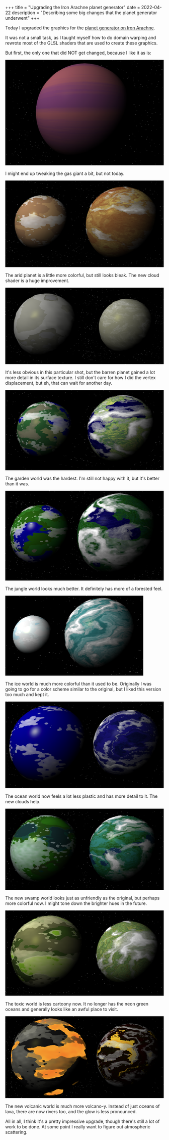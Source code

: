 +++
title = "Upgrading the Iron Arachne planet generator"
date = 2022-04-22
description = "Describing some big changes that the planet generator underwent"
+++

Today I upgraded the graphics for the [planet generator on Iron Arachne](https://ironarachne.com/#/planet).

It was not a small task, as I taught myself how to do domain warping and rewrote most of the GLSL shaders
that are used to create these graphics.

But first, the only one that did NOT get changed, because I like it as is:

<img src="gasgiant.png" class="photo" />

I might end up tweaking the gas giant a bit, but not today.

<img src="arid.png" class="photo" />

The arid planet is a little more colorful, but still looks bleak. The new cloud shader is
a huge improvement.

<img src="barren.png" class="photo" />

It's less obvious in this particular shot, but the barren planet gained a lot more detail
in its surface texture. I still don't care for how I did the vertex displacement, but eh, that can
wait for another day.

<img src="garden.png" class="photo" />

The garden world was the hardest. I'm still not happy with it, but it's better than it was.

<img src="jungle.png" class="photo" />

The jungle world looks much better. It definitely has more of a forested feel.

<img src="ice.png" class="photo" />

The ice world is much more colorful than it used to be. Originally I was going to go for
a color scheme similar to the original, but I liked this version too much and kept it.

<img src="ocean.png" class="photo" />

The ocean world now feels a lot less plastic and has more detail to it. The new clouds help.

<img src="swamp.png" class="photo" />

The new swamp world looks just as unfriendly as the original, but perhaps more colorful now.
I might tone down the brighter hues in the future.

<img src="toxic.png" class="photo" />

The toxic world is less cartoony now. It no longer has the neon green oceans and generally
looks like an awful place to visit.

<img src="volcanic.png" class="photo" />

The new volcanic world is much more volcano-y. Instead of just oceans of lava, there are
now rivers too, and the glow is less pronounced.

All in all, I think it's a pretty impressive upgrade, though there's still a lot of work
to be done. At some point I really want to figure out atmospheric scattering.

